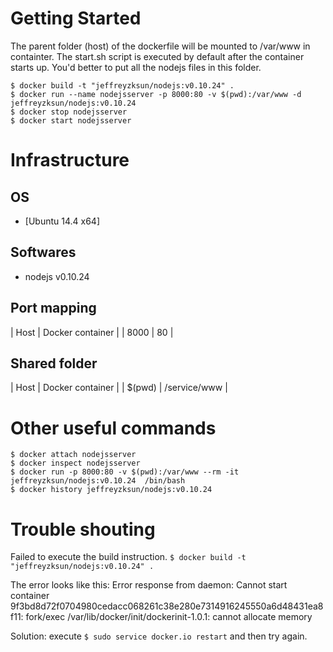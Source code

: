 Getting Started
====
The parent folder (host) of the dockerfile will be mounted to /var/www in containter. The start.sh script is executed by default after the container starts up. You'd better to put all the nodejs files in this folder.

	$ docker build -t "jeffreyzksun/nodejs:v0.10.24" .
	$ docker run --name nodejsserver -p 8000:80 -v $(pwd):/var/www -d jeffreyzksun/nodejs:v0.10.24
	$ docker stop nodejsserver
	$ docker start nodejsserver

Infrastructure
====
OS
----

- [Ubuntu 14.4 x64]

Softwares
----

- nodejs v0.10.24


Port mapping
----

| Host   | Docker container | 
| 8000   | 80 				|

Shared folder
----
| Host   | Docker container | 
| $(pwd) | /service/www 		|


Other useful commands
====

	$ docker attach nodejsserver
	$ docker inspect nodejsserver
	$ docker run -p 8000:80 -v $(pwd):/var/www --rm -it jeffreyzksun/nodejs:v0.10.24  /bin/bash 
	$ docker history jeffreyzksun/nodejs:v0.10.24
 
Trouble shouting
====
Failed to execute the build instruction. `$ docker build -t "jeffreyzksun/nodejs:v0.10.24" .`

The error looks like this: Error response from daemon: Cannot start container 9f3bd8d72f0704980cedacc068261c38e280e7314916245550a6d48431ea8f11: fork/exec /var/lib/docker/init/dockerinit-1.0.1: cannot allocate memory

Solution: execute `$ sudo service docker.io restart` and then try again.